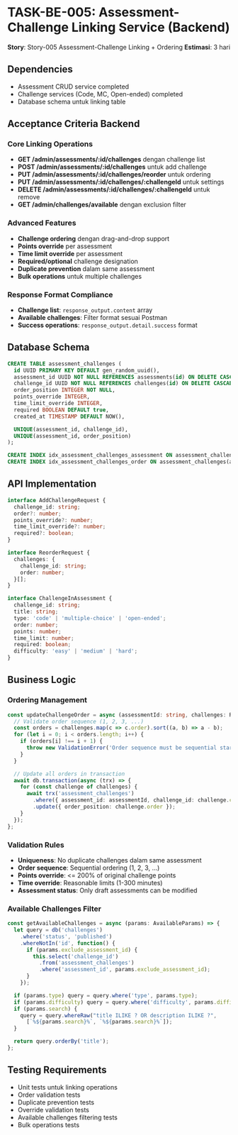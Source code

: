 # TASK-BE-005: Assessment-Challenge Linking Service (Backend)

**Story**: Story-005 Assessment-Challenge Linking + Ordering
**Estimasi**: 3 hari

## Dependencies
- Assessment CRUD service completed
- Challenge services (Code, MC, Open-ended) completed
- Database schema untuk linking table

## Acceptance Criteria Backend

### Core Linking Operations
- **GET /admin/assessments/:id/challenges** dengan challenge list
- **POST /admin/assessments/:id/challenges** untuk add challenge
- **PUT /admin/assessments/:id/challenges/reorder** untuk ordering
- **PUT /admin/assessments/:id/challenges/:challengeId** untuk settings
- **DELETE /admin/assessments/:id/challenges/:challengeId** untuk remove
- **GET /admin/challenges/available** dengan exclusion filter

### Advanced Features
- **Challenge ordering** dengan drag-and-drop support
- **Points override** per assessment
- **Time limit override** per assessment
- **Required/optional** challenge designation
- **Duplicate prevention** dalam same assessment
- **Bulk operations** untuk multiple challenges

### Response Format Compliance
- **Challenge list**: `response_output.content` array
- **Available challenges**: Filter format sesuai Postman
- **Success operations**: `response_output.detail.success` format

## Database Schema

```sql
CREATE TABLE assessment_challenges (
  id UUID PRIMARY KEY DEFAULT gen_random_uuid(),
  assessment_id UUID NOT NULL REFERENCES assessments(id) ON DELETE CASCADE,
  challenge_id UUID NOT NULL REFERENCES challenges(id) ON DELETE CASCADE,
  order_position INTEGER NOT NULL,
  points_override INTEGER,
  time_limit_override INTEGER,
  required BOOLEAN DEFAULT true,
  created_at TIMESTAMP DEFAULT NOW(),

  UNIQUE(assessment_id, challenge_id),
  UNIQUE(assessment_id, order_position)
);

CREATE INDEX idx_assessment_challenges_assessment ON assessment_challenges(assessment_id);
CREATE INDEX idx_assessment_challenges_order ON assessment_challenges(assessment_id, order_position);
```

## API Implementation

```typescript
interface AddChallengeRequest {
  challenge_id: string;
  order?: number;
  points_override?: number;
  time_limit_override?: number;
  required?: boolean;
}

interface ReorderRequest {
  challenges: {
    challenge_id: string;
    order: number;
  }[];
}

interface ChallengeInAssessment {
  challenge_id: string;
  title: string;
  type: 'code' | 'multiple-choice' | 'open-ended';
  order: number;
  points: number;
  time_limit: number;
  required: boolean;
  difficulty: 'easy' | 'medium' | 'hard';
}
```

## Business Logic

### Ordering Management
```typescript
const updateChallengeOrder = async (assessmentId: string, challenges: ReorderItem[]) => {
  // Validate order sequence (1, 2, 3, ...)
  const orders = challenges.map(c => c.order).sort((a, b) => a - b);
  for (let i = 0; i < orders.length; i++) {
    if (orders[i] !== i + 1) {
      throw new ValidationError('Order sequence must be sequential starting from 1');
    }
  }

  // Update all orders in transaction
  await db.transaction(async (trx) => {
    for (const challenge of challenges) {
      await trx('assessment_challenges')
        .where({ assessment_id: assessmentId, challenge_id: challenge.challenge_id })
        .update({ order_position: challenge.order });
    }
  });
};
```

### Validation Rules
- **Uniqueness**: No duplicate challenges dalam same assessment
- **Order sequence**: Sequential ordering (1, 2, 3, ...)
- **Points override**: <= 200% of original challenge points
- **Time override**: Reasonable limits (1-300 minutes)
- **Assessment status**: Only draft assessments can be modified

### Available Challenges Filter
```typescript
const getAvailableChallenges = async (params: AvailableParams) => {
  let query = db('challenges')
    .where('status', 'published')
    .whereNotIn('id', function() {
      if (params.exclude_assessment_id) {
        this.select('challenge_id')
          .from('assessment_challenges')
          .where('assessment_id', params.exclude_assessment_id);
      }
    });

  if (params.type) query = query.where('type', params.type);
  if (params.difficulty) query = query.where('difficulty', params.difficulty);
  if (params.search) {
    query = query.whereRaw("title ILIKE ? OR description ILIKE ?",
      [`%${params.search}%`, `%${params.search}%`]);
  }

  return query.orderBy('title');
};
```

## Testing Requirements
- Unit tests untuk linking operations
- Order validation tests
- Duplicate prevention tests
- Override validation tests
- Available challenges filtering tests
- Bulk operations tests
